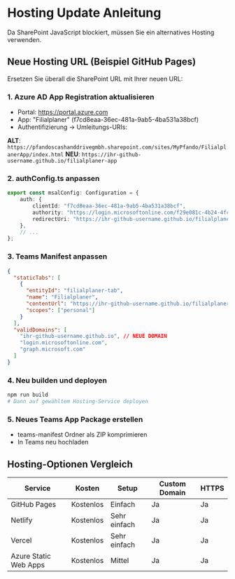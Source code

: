 # Hosting Update Anleitung

Da SharePoint JavaScript blockiert, müssen Sie ein alternatives Hosting verwenden.

## Neue Hosting URL (Beispiel GitHub Pages)
Ersetzen Sie überall die SharePoint URL mit Ihrer neuen URL:

### 1. Azure AD App Registration aktualisieren
- Portal: https://portal.azure.com
- App: "Filialplaner" (f7cd8eaa-36ec-481a-9ab5-4ba531a38bcf)
- Authentifizierung → Umleitungs-URIs:
  
**ALT**: `https://pfandoscashanddrivegmbh.sharepoint.com/sites/MyPfando/FilialplanerApp/index.html`
**NEU**: `https://ihr-github-username.github.io/filialplaner-app`

### 2. authConfig.ts anpassen
```typescript
export const msalConfig: Configuration = {
    auth: {
        clientId: "f7cd8eaa-36ec-481a-9ab5-4ba531a38bcf",
        authority: "https://login.microsoftonline.com/f29e081c-4b24-4fc6-970d-9319194a7af5",
        redirectUri: "https://ihr-github-username.github.io/filialplaner-app", // NEUE URL
    },
    // ...
};
```

### 3. Teams Manifest anpassen
```json
{
  "staticTabs": [
    {
      "entityId": "filialplaner-tab",
      "name": "Filialplaner",
      "contentUrl": "https://ihr-github-username.github.io/filialplaner-app", // NEUE URL
      "scopes": ["personal"]
    }
  ],
  "validDomains": [
    "ihr-github-username.github.io", // NEUE DOMAIN
    "login.microsoftonline.com",
    "graph.microsoft.com"
  ]
}
```

### 4. Neu builden und deployen
```bash
npm run build
# Dann auf gewähltem Hosting-Service deployen
```

### 5. Neues Teams App Package erstellen
- teams-manifest Ordner als ZIP komprimieren
- In Teams neu hochladen

## Hosting-Optionen Vergleich

| Service | Kosten | Setup | Custom Domain | HTTPS |
|---------|--------|--------|---------------|-------|
| GitHub Pages | Kostenlos | Einfach | Ja | Ja |
| Netlify | Kostenlos | Sehr einfach | Ja | Ja |
| Vercel | Kostenlos | Sehr einfach | Ja | Ja |
| Azure Static Web Apps | Kostenlos | Mittel | Ja | Ja |